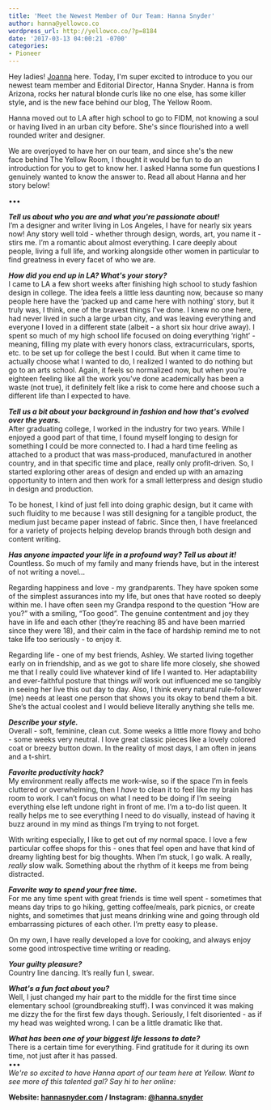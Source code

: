```yaml
---
title: 'Meet the Newest Member of Our Team: Hanna Snyder'
author: hanna@yellowco.co
wordpress_url: http://yellowco.co/?p=8184
date: '2017-03-13 04:00:21 -0700'
categories:
- Pioneer
---
```

<p>Hey ladies! <a href="https://www.instagram.com/joannawaterfall/" target="_blank">Joanna</a> here. Today, I'm super excited to introduce to you our newest team member and Editorial Director, Hanna Snyder. Hanna is from Arizona,&nbsp;rocks her natural blonde curls like no one else, has some killer style, and is the new face&nbsp;behind our blog, The Yellow Room.</p>
<p>Hanna moved out to LA after high school to go to FIDM, not knowing a soul or having lived in an urban city before. She's since flourished into a well rounded writer and designer.</p>
<p>We are overjoyed to have her on our team, and since she's the&nbsp;new face&nbsp;behind The Yellow Room, I&nbsp;thought it would be fun to do an introduction&nbsp;for you to get to know her. I asked Hanna some fun questions I genuinely wanted to know the answer to. Read all about Hanna and her story below!</p>
<p>&bull;&bull;&bull;</p>
<p><em><b>Tell us about who you are and what you're passionate about!</b></em><br />
 I&rsquo;m a designer and writer living in Los Angeles, I have for nearly six years now! Any story well told - whether through design, words, art, you name it - stirs me. I&rsquo;m a romantic about almost everything. I care deeply about people, living a full life, and working alongside other women in particular to find greatness in every facet of who we are.  </p>
<p><em><b>How did you end up in LA? What's your story?</b></em><br />
 I came to LA a few short weeks after finishing high school to study fashion design in college. The idea feels a little less daunting now, because so many people here have the &lsquo;packed up and came here with nothing&rsquo; story, but it truly was, I think, one of the bravest things I&rsquo;ve done. I knew no one here, had never lived in such a large urban city, and was leaving everything and everyone I loved in a different state (albeit - a short six hour drive away). I spent so much of my high school life focused on doing everything &lsquo;right&rsquo; - meaning, filling my plate with every honors class, extracurriculars, sports, etc. to be set up for college the best I could. But when it came time to actually choose what I wanted to do, I realized I wanted to do nothing but go to an arts school. Again, it feels so normalized now, but when you&rsquo;re eighteen feeling like all the work you&rsquo;ve done academically has been a waste (not true), it definitely felt like a risk to come here and choose such a different life than I expected to have. </p>
<p><em><b>Tell us a bit about your background in fashion and how that's evolved over the years.</b></em><br />
 After graduating college, I worked in the industry for two years. While I enjoyed a good part of that time, I found myself longing to design for something I could be more connected to. I had a hard time feeling as attached to a product that was mass-produced, manufactured in another country, and in that specific time and place, really only profit-driven. So, I started exploring other areas of design and ended up with an amazing opportunity to intern and then work for a small letterpress and design studio in design and production.  </p>
<p> To be honest, I kind of just fell into doing graphic design, but it came with such fluidity to me because I was still designing for a tangible product, the medium just became paper instead of fabric. Since then, I have freelanced for a variety of projects helping develop brands through both design and content writing.  </p>
<p><em><b>Has anyone impacted your life in a profound way? Tell us about it!</b></em><br />
 Countless. So much of my family and many friends have, but in the interest of not writing a novel&hellip; </p>
<p> Regarding happiness and love - my grandparents. They have spoken some of the simplest assurances into my life, but ones that have rooted so deeply within me. I have often seen my Grandpa respond to the question &ldquo;How are you?&rdquo; with a smiling, &ldquo;Too good&rdquo;. The genuine contentment and joy they have in life and each other (they&rsquo;re reaching 85 and have been married since they were 18), and their calm in the face of hardship remind me to not take life too seriously - to enjoy it. </p>
<p> Regarding life - one of my best friends, Ashley. We started living together early on in friendship, and as we got to share life more closely, she showed me that I really could live whatever kind of life I wanted to. Her adaptability and ever-faithful posture that things  <i> will </i>  work out influenced me so tangibly in seeing her live this out day to day. Also, I think every natural rule-follower (me) needs at least one person that shows you its okay to bend them a bit. She&rsquo;s the actual coolest and I would believe literally anything she tells me. </p>
<p><em><b>Describe your style.</b></em><br />
Overall - soft, feminine, clean cut. Some weeks a little more flowy and boho - some weeks very neutral. I love great classic pieces like a lovely colored coat or breezy button down. In the reality of most days, I am often in jeans and a t-shirt.</p>
<p><em><b>Favorite productivity hack?</b></em><br />
 My environment really affects me work-wise, so if the space I&rsquo;m in feels cluttered or overwhelming, then I  <i> have </i>  to clean it to feel like my brain has room to work. I can&rsquo;t focus on what I need to be doing if I&rsquo;m seeing everything else left undone right in front of me. I&rsquo;m a to-do list queen. It really helps me to see everything I need to do visually, instead of having it buzz around in my mind as things I&rsquo;m trying to not forget.  </p>
<p> With writing especially, I like to get out of my normal space. I love a few particular coffee shops for this - ones that feel open and have that kind of dreamy lighting best for big thoughts. When I&rsquo;m stuck, I go walk. A really,  <i> really </i>  slow walk. Something about the rhythm of it keeps me from being distracted. </p>
<p><em><b>Favorite way to spend your free time.</b></em><br />
 For me any time spent with great friends is time well spent - sometimes that means day trips to go hiking, getting coffee/meals, park picnics, or create nights, and sometimes that just means drinking wine and going through old embarrassing pictures of each other. I&rsquo;m pretty easy to please. </p>
<p> On my own, I have really developed a love for cooking, and always enjoy some good introspective time writing or reading. </p>
<p><em><b>Your guilty pleasure?</b></em><br />
 Country line dancing. It&rsquo;s really fun I, swear.  </p>
<p><em><b>What's a fun fact about you?</b></em><br />
Well, I just changed my hair part to the middle for the first time since elementary school (groundbreaking stuff). I was convinced it was making me dizzy the for the first few days though. Seriously, I felt disoriented - as if my head was weighted wrong. I can be a little dramatic like that.</p>
<p><em><b>What has been one of your biggest life lessons to date?</b></em><br />
There is a certain time for everything. Find gratitude for it during its own time, not just after it has passed.<br />
&bull;&bull;&bull;<br />
<em>We're so excited&nbsp;to have Hanna apart of our team here at Yellow. Want to see more of this talented gal?&nbsp;Say hi to her online:</em></p>
<p><strong>Website: <a href="http://www.hannasnyder.com/" target="_blank">hannasnyder.com</a>&nbsp;/&nbsp;Instagram:&nbsp;<a href="https://www.instagram.com/hanna.snyder/" target="_blank">@hanna.snyder</a></strong></p>
